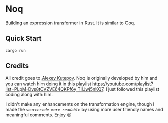# Noq

Building an expression transformer in Rust. It is similar to Coq.

## Quick Start

```console
cargo run
```

## Credits

All credit goes to [Alexey Kutepov](https://github.com/rexim). Noq is originally developed by him and you can watch him doing it in this playlist https://youtube.com/playlist?list=PLpM-Dvs8t0VZVE64QKPf6y_TIUwj5nKQ7. I just followed this playlist coding along with him.

I didn't make any enhancements on the transformation engine, though I made the *`sourcecode more readable`* by using more user friendly names and meaningful comments. Enjoy 😉
